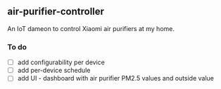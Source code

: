 ## air-purifier-controller

An IoT dameon to control Xiaomi air purifiers at my home.

### To do

- [ ] add configurability per device
- [ ] add per-device schedule
- [ ] add UI - dashboard with air purifier PM2.5 values and outside value